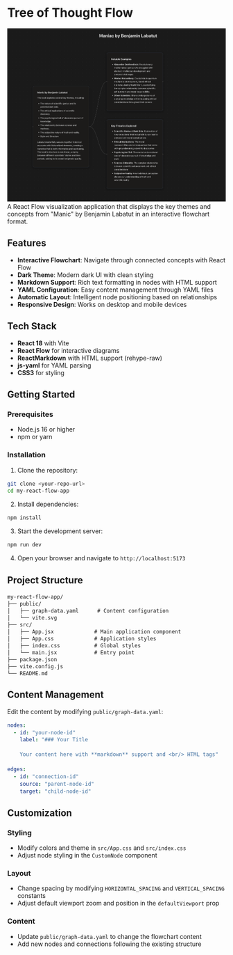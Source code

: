 # Tree of Thought Flow

![Screenshot](screenshot.png)
A React Flow visualization application that displays the key themes and concepts from "Manic" by Benjamin Labatut in an interactive flowchart format.

## Features

- **Interactive Flowchart**: Navigate through connected concepts with React Flow
- **Dark Theme**: Modern dark UI with clean styling
- **Markdown Support**: Rich text formatting in nodes with HTML support
- **YAML Configuration**: Easy content management through YAML files
- **Automatic Layout**: Intelligent node positioning based on relationships
- **Responsive Design**: Works on desktop and mobile devices

## Tech Stack

- **React 18** with Vite
- **React Flow** for interactive diagrams
- **ReactMarkdown** with HTML support (rehype-raw)
- **js-yaml** for YAML parsing
- **CSS3** for styling

## Getting Started

### Prerequisites

- Node.js 16 or higher
- npm or yarn

### Installation

1. Clone the repository:
```bash
git clone <your-repo-url>
cd my-react-flow-app
```

2. Install dependencies:
```bash
npm install
```

3. Start the development server:
```bash
npm run dev
```

4. Open your browser and navigate to `http://localhost:5173`

## Project Structure

```
my-react-flow-app/
├── public/
│   ├── graph-data.yaml      # Content configuration
│   └── vite.svg
├── src/
│   ├── App.jsx             # Main application component
│   ├── App.css             # Application styles
│   ├── index.css           # Global styles
│   └── main.jsx            # Entry point
├── package.json
├── vite.config.js
└── README.md
```

## Content Management

Edit the content by modifying `public/graph-data.yaml`:

```yaml
nodes:
  - id: "your-node-id"
    label: "### Your Title
    
    Your content here with **markdown** support and <br/> HTML tags"

edges:
  - id: "connection-id"
    source: "parent-node-id"
    target: "child-node-id"
```

## Customization

### Styling
- Modify colors and theme in `src/App.css` and `src/index.css`
- Adjust node styling in the `CustomNode` component

### Layout
- Change spacing by modifying `HORIZONTAL_SPACING` and `VERTICAL_SPACING` constants
- Adjust default viewport zoom and position in the `defaultViewport` prop

### Content
- Update `public/graph-data.yaml` to change the flowchart content
- Add new nodes and connections following the existing structure
